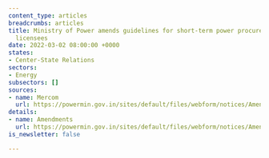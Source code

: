 ```yaml
---
content_type: articles
breadcrumbs: articles
title: Ministry of Power amends guidelines for short-term power procurement by distribution
  licensees
date: 2022-03-02 08:00:00 +0000
states:
- Center-State Relations
sectors:
- Energy
subsectors: []
sources:
- name: Mercom
  url: https://powermin.gov.in/sites/default/files/webform/notices/Amendments%20to%20the%20Guidelines.pdf
details:
- name: Amendments
  url: https://powermin.gov.in/sites/default/files/webform/notices/Amendments%20to%20the%20Guidelines.pdf
is_newsletter: false

---
```

